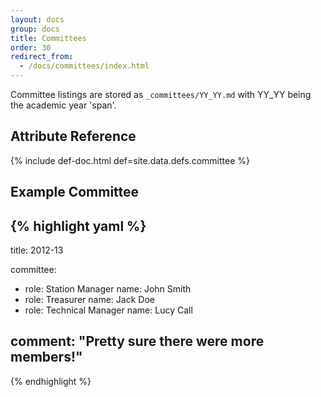 ```yaml
---
layout: docs
group: docs
title: Committees
order: 30
redirect_from:
  - /docs/committees/index.html
---
```


Committee listings are stored as `_committees/YY_YY.md` with YY_YY being the academic year 'span'.

## <i class="fas fa-tags"></i> Attribute Reference

{% include def-doc.html def=site.data.defs.committee %}

## <i class="octicon octicon-code"></i> Example Committee

{% highlight yaml %}
---
title: 2012-13

committee:
  - role: Station Manager
    name: John Smith
  - role: Treasurer
    name: Jack Doe
  - role: Technical Manager
    name: Lucy Call

comment: "Pretty sure there were more members!"
---
{% endhighlight %}
